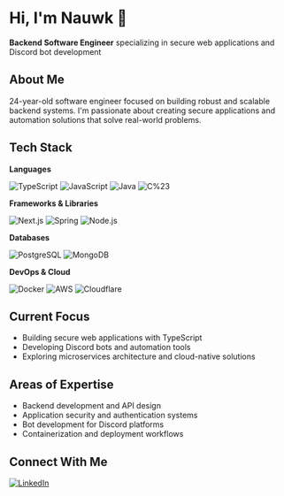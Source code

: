 # Hi, I'm Nauwk 👋

**Backend Software Engineer** specializing in secure web applications and Discord bot development

## About Me

24-year-old software engineer focused on building robust and scalable backend systems. I'm passionate about creating secure applications and automation solutions that solve real-world problems.

## Tech Stack

**Languages**

![TypeScript](https://img.shields.io/badge/-TypeScript-3178C6?style=flat-square&logo=typescript&logoColor=white)
![JavaScript](https://img.shields.io/badge/-JavaScript-F7DF1E?style=flat-square&logo=javascript&logoColor=black)
![Java](https://img.shields.io/badge/-Java-007396?style=flat-square&logo=openjdk&logoColor=white)
![C%23](https://img.shields.io/badge/-C%23-239120?style=flat-square&logo=csharp&logoColor=white)

**Frameworks & Libraries**

![Next.js](https://img.shields.io/badge/-Next.js-000000?style=flat-square&logo=next.js&logoColor=white)
![Spring](https://img.shields.io/badge/-Spring-6DB33F?style=flat-square&logo=spring&logoColor=white)
![Node.js](https://img.shields.io/badge/-Node.js-339933?style=flat-square&logo=node.js&logoColor=white)

**Databases**

![PostgreSQL](https://img.shields.io/badge/-PostgreSQL-4169E1?style=flat-square&logo=postgresql&logoColor=white)
![MongoDB](https://img.shields.io/badge/-MongoDB-47A248?style=flat-square&logo=mongodb&logoColor=white)

**DevOps & Cloud**

![Docker](https://img.shields.io/badge/-Docker-2496ED?style=flat-square&logo=docker&logoColor=white)
![AWS](https://img.shields.io/badge/-AWS%20S3-232F3E?style=flat-square&logo=amazonaws&logoColor=white)
![Cloudflare](https://img.shields.io/badge/-Cloudflare-F38020?style=flat-square&logo=cloudflare&logoColor=white)

## Current Focus

- Building secure web applications with TypeScript
- Developing Discord bots and automation tools
- Exploring microservices architecture and cloud-native solutions

## Areas of Expertise

- Backend development and API design
- Application security and authentication systems
- Bot development for Discord platforms
- Containerization and deployment workflows

## Connect With Me

[![LinkedIn](https://img.shields.io/badge/-LinkedIn-0A66C2?style=flat-square&logo=linkedin&logoColor=white)](https://www.linkedin.com/in/alexandremxthieu/)
